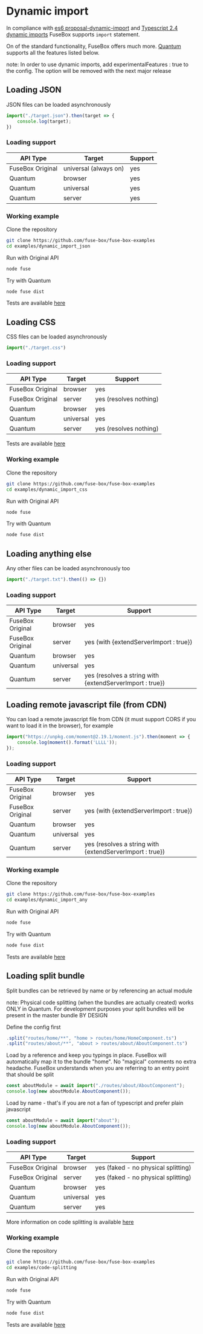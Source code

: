 # Dynamic import

In compliance with [es6 proposal-dynamic-import](https://github.com/tc39/proposal-dynamic-import) and [Typescript 2.4 dynamic imports](https://github.com/Microsoft/TypeScript/wiki/Roadmap#24-june-2017) FuseBox supports `import` statement.

On of the standard functionality, FuseBox offers much more. [Quantum](/page/quantum) supports all the features listed below.

note: In order to use dynamic imports, add experimentalFeatures : true to the config. The option will be removed with the next major release

## Loading JSON

JSON files can be loaded asynchronously

```js
import("./target.json").then(target => {
    console.log(target);
})
```

### Loading support

| API Type  | Target | Support |
| ------------- | ------------- | -------- |
| FuseBox Original  | universal (always on)  | yes
| Quantum  | browser  | yes
| Quantum  | universal  | yes
| Quantum  | server  | yes

### Working example

Clone the repository
```bash
git clone https://github.com/fuse-box/fuse-box-examples
cd examples/dynamic_import_json
```

Run with Original API

```bash
node fuse
```

Try with Quantum

```bash
node fuse dist
```

Tests are available [here](https://github.com/fuse-box/fuse-box/blob/master/src/tests/dynamic_imports_test/ImportDynamicJSON.test.ts)

## Loading CSS

CSS files can be loaded asynchronously

```js
import("./target.css")
```

### Loading support

| API Type  | Target | Support |
| ------------- | ------------- | -------- |
| FuseBox Original  | browser  | yes
| FuseBox Original  | server | yes (resolves nothing)
| Quantum  | browser  | yes
| Quantum  | universal  | yes
| Quantum  | server  | yes (resolves nothing)


Tests are available [here](https://github.com/fuse-box/fuse-box/blob/master/src/tests/dynamic_imports_test/ImportDynamicCSS.test.ts)

### Working example

Clone the repository
```bash
git clone https://github.com/fuse-box/fuse-box-examples
cd examples/dynamic_import_css
```

Run with Original API

```bash
node fuse
```

Try with Quantum

```bash
node fuse dist
```



## Loading anything else

Any other files can be loaded asynchronously too

```js
import("./target.txt").then(() => {})
```

### Loading support

| API Type  | Target | Support |
| ------------- | ------------- | -------- |
| FuseBox Original  | browser  | yes
| FuseBox Original  | server | yes (with {extendServerImport : true})
| Quantum  | browser  | yes
| Quantum  | universal  | yes
| Quantum  | server  | yes (resolves a string with {extendServerImport : true})


## Loading remote javascript file (from CDN) 

You can load a remote javascript file from CDN (it must support CORS if you want to load it in the browser), for example 

```js
import("https://unpkg.com/moment@2.19.1/moment.js").then(moment => {
    console.log(moment().format('LLLL'));
});

```

### Loading support

| API Type  | Target | Support |
| ------------- | ------------- | -------- |
| FuseBox Original  | browser  | yes
| FuseBox Original  | server | yes (with {extendServerImport : true})
| Quantum  | browser  | yes
| Quantum  | universal  | yes
| Quantum  | server  | yes (resolves a string with {extendServerImport : true})


### Working example

Clone the repository
```bash
git clone https://github.com/fuse-box/fuse-box-examples
cd examples/dynamic_import_any
```

Run with Original API

```bash
node fuse
```

Try with Quantum

```bash
node fuse dist
```

Tests are available [here](https://github.com/fuse-box/fuse-box/blob/master/src/tests/dynamic_imports_test/ImportDynamicAnythingElse.test.ts)


## Loading split bundle

Split bundles can be retrieved by name or by referencing an actual module

note: Physical code splitting (when the bundles are actually created) works ONLY in Quantum. For development purposes your split bundles will be present in the master bundle BY DESIGN

Define the config first

```js
.split("routes/home/**", "home > routes/home/HomeComponent.ts")
.split("routes/about/**", "about > routes/about/AboutComponent.ts")
```
Load by a reference and keep you typings in place. FuseBox will automatically map it to the bundle "home".
No "magical" comments no extra headache. FuseBox understands when you are referring to an entry point that should be split

```js
const aboutModule = await import("./routes/about/AboutComponent");
console.log(new aboutModule.AboutComponent());
```

Load by name - that's if you are not a fan of typescript and prefer plain javascript

```js
const aboutModule = await import("about");
console.log(new aboutModule.AboutComponent());
```

### Loading support

| API Type  | Target | Support |
| ------------- | ------------- | -------- |
| FuseBox Original  | browser  | yes (faked - no physical splitting)
| FuseBox Original  | server | yes (faked - no physical splitting)
| Quantum  | browser  | yes
| Quantum  | universal  | yes
| Quantum  | server  | yes 


More information on code splitting is available [here](/page/code-splitting)

### Working example

Clone the repository
```bash
git clone https://github.com/fuse-box/fuse-box-examples
cd examples/code-splitting
```

Run with Original API

```bash
node fuse
```

Try with Quantum

```bash
node fuse dist
```


Tests are available [here](https://github.com/fuse-box/fuse-box/blob/master/src/tests/dynamic_imports_test/ImportDynamicSplitBundles.test.ts)